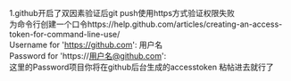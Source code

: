 1.github开启了双因素验证后git push使用https方式验证权限失败          
为命令行创建一个口令https://help.github.com/articles/creating-an-access-token-for-command-line-use/  
Username for 'https://github.com': 用户名  
Password for 'https://用户名@github.com':   
这里的Password项目你将在github后台生成的accesstoken 粘帖进去就行了